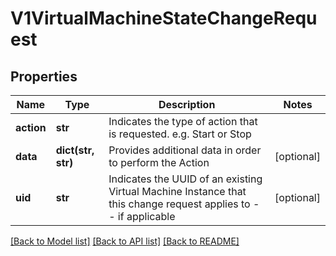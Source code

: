 # V1VirtualMachineStateChangeRequest

## Properties
Name | Type | Description | Notes
------------ | ------------- | ------------- | -------------
**action** | **str** | Indicates the type of action that is requested. e.g. Start or Stop | 
**data** | **dict(str, str)** | Provides additional data in order to perform the Action | [optional] 
**uid** | **str** | Indicates the UUID of an existing Virtual Machine Instance that this change request applies to -- if applicable | [optional] 

[[Back to Model list]](../README.md#documentation-for-models) [[Back to API list]](../README.md#documentation-for-api-endpoints) [[Back to README]](../README.md)



